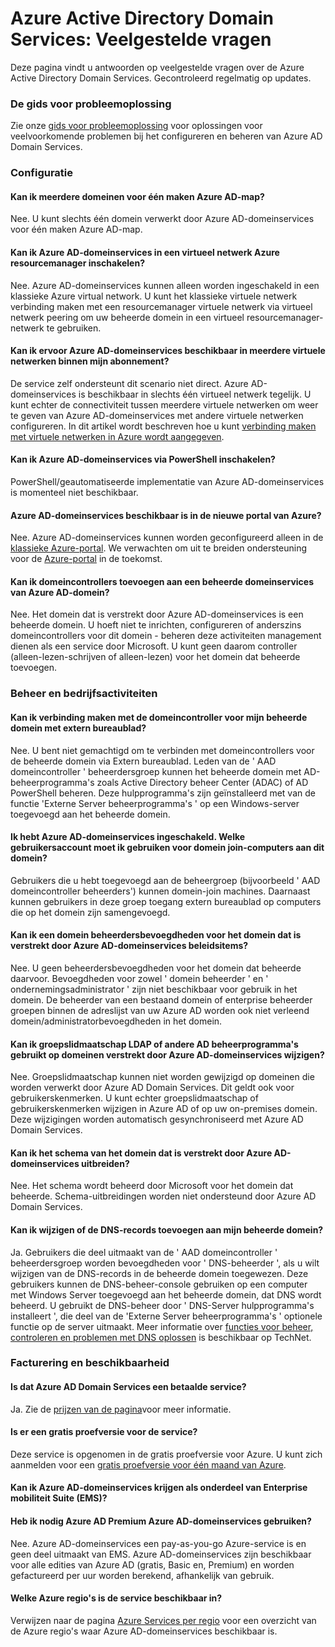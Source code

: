 <properties
    pageTitle="Veelgestelde vragen - Azure Active Directory Domain Services | Microsoft Azure"
    description="Veelgestelde vragen over Azure Active Directory Domain Services"
    services="active-directory-ds"
    documentationCenter=""
    authors="mahesh-unnikrishnan"
    manager="stevenpo"
    editor="curtand"/>

<tags
    ms.service="active-directory-ds"
    ms.workload="identity"
    ms.tgt_pltfrm="na"
    ms.devlang="na"
    ms.topic="article"
    ms.date="10/19/2016"
    ms.author="maheshu"/>

# <a name="azure-active-directory-domain-services-frequently-asked-questions-faqs"></a>Azure Active Directory Domain Services: Veelgestelde vragen

Deze pagina vindt u antwoorden op veelgestelde vragen over de Azure Active Directory Domain Services. Gecontroleerd regelmatig op updates.

### <a name="troubleshooting-guide"></a>De gids voor probleemoplossing
Zie onze [gids voor probleemoplossing](active-directory-ds-troubleshooting.md) voor oplossingen voor veelvoorkomende problemen bij het configureren en beheren van Azure AD Domain Services.


### <a name="configuration"></a>Configuratie

#### <a name="can-i-create-multiple-domains-for-a-single-azure-ad-directory"></a>Kan ik meerdere domeinen voor één maken Azure AD-map?
Nee. U kunt slechts één domein verwerkt door Azure AD-domeinservices voor één maken Azure AD-map.  

#### <a name="can-i-enable-azure-ad-domain-services-in-an-azure-resource-manager-virtual-network"></a>Kan ik Azure AD-domeinservices in een virtueel netwerk Azure resourcemanager inschakelen?
Nee. Azure AD-domeinservices kunnen alleen worden ingeschakeld in een klassieke Azure virtual network. U kunt het klassieke virtuele netwerk verbinding maken met een resourcemanager virtuele netwerk via virtueel netwerk peering om uw beheerde domein in een virtueel resourcemanager-netwerk te gebruiken.

#### <a name="can-i-make-azure-ad-domain-services-available-in-multiple-virtual-networks-within-my-subscription"></a>Kan ik ervoor Azure AD-domeinservices beschikbaar in meerdere virtuele netwerken binnen mijn abonnement?
De service zelf ondersteunt dit scenario niet direct. Azure AD-domeinservices is beschikbaar in slechts één virtueel netwerk tegelijk. U kunt echter de connectiviteit tussen meerdere virtuele netwerken om weer te geven van Azure AD-domeinservices met andere virtuele netwerken configureren. In dit artikel wordt beschreven hoe u kunt [verbinding maken met virtuele netwerken in Azure wordt aangegeven](../vpn-gateway/virtual-networks-configure-vnet-to-vnet-connection.md).

#### <a name="can-i-enable-azure-ad-domain-services-using-powershell"></a>Kan ik Azure AD-domeinservices via PowerShell inschakelen?
PowerShell/geautomatiseerde implementatie van Azure AD-domeinservices is momenteel niet beschikbaar.

#### <a name="is-azure-ad-domain-services-available-in-the-new-azure-portal"></a>Azure AD-domeinservices beschikbaar is in de nieuwe portal van Azure?
Nee. Azure AD-domeinservices kunnen worden geconfigureerd alleen in de [klassieke Azure-portal](https://manage.windowsazure.com). We verwachten om uit te breiden ondersteuning voor de [Azure-portal](https://portal.azure.com) in de toekomst.

#### <a name="can-i-add-domain-controllers-to-an-azure-ad-domain-services-managed-domain"></a>Kan ik domeincontrollers toevoegen aan een beheerde domeinservices van Azure AD-domein?
Nee. Het domein dat is verstrekt door Azure AD-domeinservices is een beheerde domein. U hoeft niet te inrichten, configureren of anderszins domeincontrollers voor dit domein - beheren deze activiteiten management dienen als een service door Microsoft. U kunt geen daarom controller (alleen-lezen-schrijven of alleen-lezen) voor het domein dat beheerde toevoegen.

### <a name="administration-and-operations"></a>Beheer en bedrijfsactiviteiten

#### <a name="can-i-connect-to-the-domain-controller-for-my-managed-domain-using-remote-desktop"></a>Kan ik verbinding maken met de domeincontroller voor mijn beheerde domein met extern bureaublad?
Nee. U bent niet gemachtigd om te verbinden met domeincontrollers voor de beheerde domein via Extern bureaublad. Leden van de ' AAD domeincontroller ' beheerdersgroep kunnen het beheerde domein met AD-beheerprogramma's zoals Active Directory beheer Center (ADAC) of AD PowerShell beheren. Deze hulpprogramma's zijn geïnstalleerd met van de functie 'Externe Server beheerprogramma's ' op een Windows-server toegevoegd aan het beheerde domein.

#### <a name="ive-enabled-azure-ad-domain-services-what-user-account-do-i-use-to-domain-join-machines-to-this-domain"></a>Ik hebt Azure AD-domeinservices ingeschakeld. Welke gebruikersaccount moet ik gebruiken voor domein join-computers aan dit domein?
Gebruikers die u hebt toegevoegd aan de beheergroep (bijvoorbeeld ' AAD domeincontroller beheerders') kunnen domein-join machines. Daarnaast kunnen gebruikers in deze groep toegang extern bureaublad op computers die op het domein zijn samengevoegd.

#### <a name="can-i-wield-domain-administrator-privileges-for-the-domain-provided-by-azure-ad-domain-services"></a>Kan ik een domein beheerdersbevoegdheden voor het domein dat is verstrekt door Azure AD-domeinservices beleidsitems?
Nee. U geen beheerdersbevoegdheden voor het domein dat beheerde daarvoor. Bevoegdheden voor zowel ' domein beheerder ' en ' ondernemingsadministrator ' zijn niet beschikbaar voor gebruik in het domein. De beheerder van een bestaand domein of enterprise beheerder groepen binnen de adreslijst van uw Azure AD worden ook niet verleend domein/administratorbevoegdheden in het domein.

#### <a name="can-i-modify-group-memberships-using-ldap-or-other-ad-administrative-tools-on-domains-provided-by-azure-ad-domain-services"></a>Kan ik groepslidmaatschap LDAP of andere AD beheerprogramma's gebruikt op domeinen verstrekt door Azure AD-domeinservices wijzigen?
Nee. Groepslidmaatschap kunnen niet worden gewijzigd op domeinen die worden verwerkt door Azure AD Domain Services. Dit geldt ook voor gebruikerskenmerken. U kunt echter groepslidmaatschap of gebruikerskenmerken wijzigen in Azure AD of op uw on-premises domein. Deze wijzigingen worden automatisch gesynchroniseerd met Azure AD Domain Services.

#### <a name="can-i-extend-the-schema-of-the-domain-provided-by-azure-ad-domain-services"></a>Kan ik het schema van het domein dat is verstrekt door Azure AD-domeinservices uitbreiden?
Nee. Het schema wordt beheerd door Microsoft voor het domein dat beheerde. Schema-uitbreidingen worden niet ondersteund door Azure AD Domain Services.

#### <a name="can-i-modify-or-add-dns-records-in-my-managed-domain"></a>Kan ik wijzigen of de DNS-records toevoegen aan mijn beheerde domein?
Ja. Gebruikers die deel uitmaakt van de ' AAD domeincontroller ' beheerdersgroep worden bevoegdheden voor ' DNS-beheerder ', als u wilt wijzigen van de DNS-records in de beheerde domein toegewezen. Deze gebruikers kunnen de DNS-beheer-console gebruiken op een computer met Windows Server toegevoegd aan het beheerde domein, dat DNS wordt beheerd. U gebruikt de DNS-beheer door ' DNS-Server hulpprogramma's installeert ', die deel van de 'Externe Server beheerprogramma's ' optionele functie op de server uitmaakt. Meer informatie over [functies voor beheer, controleren en problemen met DNS oplossen](https://technet.microsoft.com/library/cc753579.aspx) is beschikbaar op TechNet.


### <a name="billing-and-availability"></a>Facturering en beschikbaarheid

#### <a name="is-azure-ad-domain-services-a-paid-service"></a>Is dat Azure AD Domain Services een betaalde service?
Ja. Zie de [prijzen van de pagina](https://azure.microsoft.com/pricing/details/active-directory-ds/)voor meer informatie.

#### <a name="is-there-a-free-trial-for-the-service"></a>Is er een gratis proefversie voor de service?
Deze service is opgenomen in de gratis proefversie voor Azure. U kunt zich aanmelden voor een [gratis proefversie voor één maand van Azure](https://azure.microsoft.com/pricing/free-trial/).

#### <a name="can-i-get-azure-ad-domain-services-as-part-of-enterprise-mobility-suite-ems"></a>Kan ik Azure AD-domeinservices krijgen als onderdeel van Enterprise mobiliteit Suite (EMS)?
#### <a name="do-i-need-azure-ad-premium-to-use-azure-ad-domain-services"></a>Heb ik nodig Azure AD Premium Azure AD-domeinservices gebruiken?
Nee. Azure AD-domeinservices een pay-as-you-go Azure-service is en geen deel uitmaakt van EMS. Azure AD-domeinservices zijn beschikbaar voor alle edities van Azure AD (gratis, Basic en, Premium) en worden gefactureerd per uur worden berekend, afhankelijk van gebruik.

#### <a name="what-azure-regions-is-the-service-available-in"></a>Welke Azure regio's is de service beschikbaar in?
Verwijzen naar de pagina [Azure Services per regio](https://azure.microsoft.com/regions/#services/) voor een overzicht van de Azure regio's waar Azure AD-domeinservices beschikbaar is.
